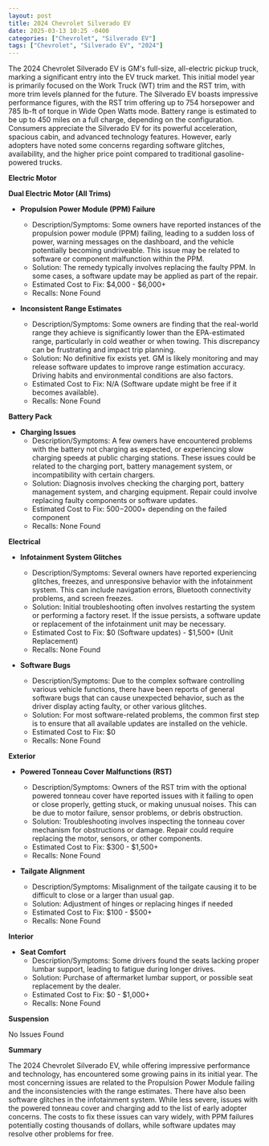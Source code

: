 ```yaml
---
layout: post
title: 2024 Chevrolet Silverado EV
date: 2025-03-13 10:25 -0400
categories: ["Chevrolet", "Silverado EV"]
tags: ["Chevrolet", "Silverado EV", "2024"]
---
```

The 2024 Chevrolet Silverado EV is GM's full-size, all-electric pickup truck, marking a significant entry into the EV truck market. This initial model year is primarily focused on the Work Truck (WT) trim and the RST trim, with more trim levels planned for the future. The Silverado EV boasts impressive performance figures, with the RST trim offering up to 754 horsepower and 785 lb-ft of torque in Wide Open Watts mode. Battery range is estimated to be up to 450 miles on a full charge, depending on the configuration. Consumers appreciate the Silverado EV for its powerful acceleration, spacious cabin, and advanced technology features. However, early adopters have noted some concerns regarding software glitches, availability, and the higher price point compared to traditional gasoline-powered trucks.

**Electric Motor**

**Dual Electric Motor (All Trims)**

* **Propulsion Power Module (PPM) Failure**
    * Description/Symptoms: Some owners have reported instances of the propulsion power module (PPM) failing, leading to a sudden loss of power, warning messages on the dashboard, and the vehicle potentially becoming undriveable. This issue may be related to software or component malfunction within the PPM.
    * Solution: The remedy typically involves replacing the faulty PPM. In some cases, a software update may be applied as part of the repair.
    * Estimated Cost to Fix: $4,000 - $6,000+
    * Recalls: None Found

* **Inconsistent Range Estimates**
    * Description/Symptoms: Some owners are finding that the real-world range they achieve is significantly lower than the EPA-estimated range, particularly in cold weather or when towing. This discrepancy can be frustrating and impact trip planning.
    * Solution: No definitive fix exists yet. GM is likely monitoring and may release software updates to improve range estimation accuracy. Driving habits and environmental conditions are also factors.
    * Estimated Cost to Fix: N/A (Software update might be free if it becomes available).
    * Recalls: None Found

**Battery Pack**

* **Charging Issues**
    * Description/Symptoms: A few owners have encountered problems with the battery not charging as expected, or experiencing slow charging speeds at public charging stations. These issues could be related to the charging port, battery management system, or incompatibility with certain chargers.
    * Solution: Diagnosis involves checking the charging port, battery management system, and charging equipment. Repair could involve replacing faulty components or software updates.
    * Estimated Cost to Fix: $500-$2000+ depending on the failed component
    * Recalls: None Found

**Electrical**

* **Infotainment System Glitches**
    * Description/Symptoms: Several owners have reported experiencing glitches, freezes, and unresponsive behavior with the infotainment system. This can include navigation errors, Bluetooth connectivity problems, and screen freezes.
    * Solution: Initial troubleshooting often involves restarting the system or performing a factory reset. If the issue persists, a software update or replacement of the infotainment unit may be necessary.
    * Estimated Cost to Fix: $0 (Software updates) - $1,500+ (Unit Replacement)
    * Recalls: None Found

* **Software Bugs**
    * Description/Symptoms: Due to the complex software controlling various vehicle functions, there have been reports of general software bugs that can cause unexpected behavior, such as the driver display acting faulty, or other various glitches.
    * Solution: For most software-related problems, the common first step is to ensure that all available updates are installed on the vehicle.
    * Estimated Cost to Fix: $0
    * Recalls: None Found

**Exterior**

* **Powered Tonneau Cover Malfunctions (RST)**
    * Description/Symptoms: Owners of the RST trim with the optional powered tonneau cover have reported issues with it failing to open or close properly, getting stuck, or making unusual noises. This can be due to motor failure, sensor problems, or debris obstruction.
    * Solution: Troubleshooting involves inspecting the tonneau cover mechanism for obstructions or damage. Repair could require replacing the motor, sensors, or other components.
    * Estimated Cost to Fix: $300 - $1,500+
    * Recalls: None Found

* **Tailgate Alignment**
    * Description/Symptoms: Misalignment of the tailgate causing it to be difficult to close or a larger than usual gap.
    * Solution: Adjustment of hinges or replacing hinges if needed
    * Estimated Cost to Fix: $100 - $500+
    * Recalls: None Found

**Interior**

* **Seat Comfort**
    * Description/Symptoms: Some drivers found the seats lacking proper lumbar support, leading to fatigue during longer drives.
    * Solution: Purchase of aftermarket lumbar support, or possible seat replacement by the dealer.
    * Estimated Cost to Fix: $0 - $1,000+
    * Recalls: None Found

**Suspension**

No Issues Found

**Summary**

The 2024 Chevrolet Silverado EV, while offering impressive performance and technology, has encountered some growing pains in its initial year. The most concerning issues are related to the Propulsion Power Module failing and the inconsistencies with the range estimates. There have also been software glitches in the infotainment system. While less severe, issues with the powered tonneau cover and charging add to the list of early adopter concerns. The costs to fix these issues can vary widely, with PPM failures potentially costing thousands of dollars, while software updates may resolve other problems for free.

